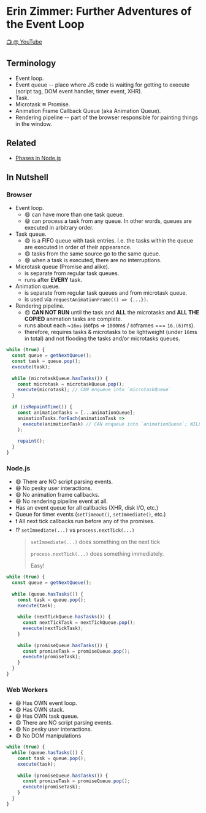 # Erin Zimmer: Further Adventures of the Event Loop

[📺 @ YouTube](https://www.youtube.com/watch?v=u1kqx6AenYw)

## Terminology

* Event loop.
* Event queue -- place where JS code is waiting for getting to execute (script tag, DOM event handler, timer event, XHR).
* Task.
* Microtask ≅ Promise.
* Animation Frame Callback Queue (aka Animation Queue).
* Rendering pipeline -- part of the browser responsible for painting things in the window.

## Related

* [Phases in Node.js](https://medium.freecodecamp.org/walking-inside-nodejs-event-loop-85caeca391a9)

## In Nutshell

### Browser

* Event loop.
  * 😄 can have more than one task queue.
  * 😄 can process a task from any queue. In other words, queues are executed in arbitrary order.
* Task queue.
  * 😄 is a FIFO queue with task entries. I.e. the tasks within the queue are executed in order of their appearance.
  * 😄 tasks from the same source go to the same queue.
  * 😄 when a task is executed, there are no interruptions. 
* Microtask queue (Promise and alike).
  * is separate from regular task queues.
  * runs after **EVERY** task.
* Animation queue.
  * is separate from regular task queues and from microtask queue.
  * is used via `requestAnimationFrame(() => {...})`.
* Rendering pipeline.
  * 😞 **CAN NOT RUN** until the task and **ALL** the microtasks and **ALL THE COPIED** animation tasks are complete.
  * runs about each ~`16ms` (`60`fps => `1000`ms / `60`frames === `16.(6)`ms).
  * therefore, requires tasks & microtasks to be lightweight (under `16`ms in total) and not flooding the tasks and/or microtasks queues.

```js
while (true) {
  const queue = getNextQueue();
  const task = queue.pop();
  execute(task);
  
  while (microtaskQueue.hasTasks()) {
    const microtask = microtaskQueue.pop();
    execute(microtask); // CAN enqueue into `microtaskQueue`
  }
  
  if (isRepaintTime()) {
    const animationTasks = [...animationQueue];
    animationTasks.forEach(animationTask =>
      execute(animationTask) // CAN enqueue into `animationQueue`; WILL NOT enqueue into `animationTasks`
    );
  
    repaint();
  }
}
```

### Node.js

* 😄 There are NO script parsing events.
* 😄 No pesky user interactions.
* 😄 No animation frame callbacks.
* 😄 No rendering pipeline event at all.
* Has an event queue for all callbacks (XHR, disk I/O, etc.)
* Queue for timer events (`setTimeout()`, `setImmediate()`, etc.)
* ❗ All next tick callbacks run before any of the promises.
* ⁉️ `setImmediate(...)` vs `process.nextTick(...)`
  > `setImmediate(...)` does something on the next tick
  > 
  > `process.nextTick(...)` does something immediately.
  > 
  > Easy!
  
```js
while (true) {
  const queue = getNextQueue();
  
  while (queue.hasTasks()) {
    const task = queue.pop();
    execute(task);
    
    while (nextTickQueue.hasTasks()) {
      const nextTickTask = nextTickQueue.pop();
      execute(nextTickTask);
    }
    
    while (promiseQueue.hasTasks()) {
      const promiseTask = promiseQueue.pop();
      execute(promiseTask);
    }
  }
}
```

### Web Workers

* 😄 Has OWN event loop.
* 😄 Has OWN stack.
* 😄 Has OWN task queue.
* 😄 There are NO script parsing events.
* 😄 No pesky user interactions.
* 😄 No DOM manipulations

```js
while (true) {
  while (queue.hasTasks()) {
    const task = queue.pop();
    execute(task);
    
    while (promiseQueue.hasTasks()) {
      const promiseTask = promiseQueue.pop();
      execute(promiseTask);
    }
  }
}
```
